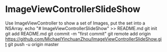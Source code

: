 # ImageViewControllerSlideShow
Use ImageViewController to show a set of Images, put the set into a NSArray.
echo "# ImageViewControllerSlideShow" >> README.md
git init
git add README.md
git commit -m "first commit"
git remote add origin https://github.com/MichaelYinchuanZhou/ImageViewControllerSlideShow.git
git push -u origin master
